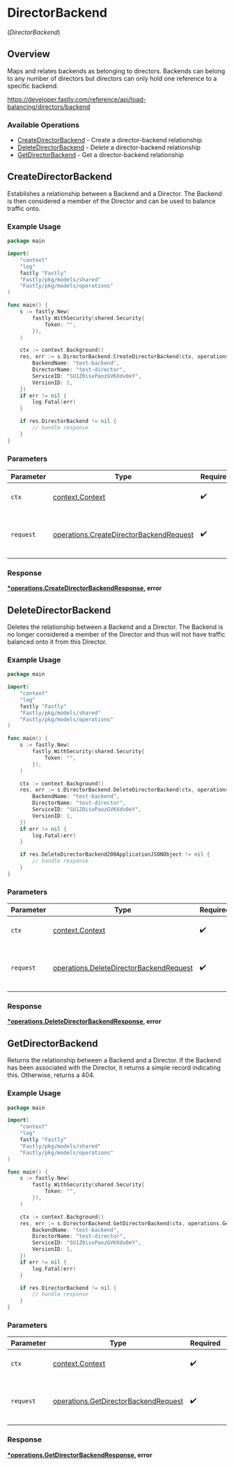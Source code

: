 # DirectorBackend
(*DirectorBackend*)

## Overview

Maps and relates backends as belonging to directors. Backends can belong to any number of directors but directors can only hold one reference to a specific backend.

<https://developer.fastly.com/reference/api/load-balancing/directors/backend>
### Available Operations

* [CreateDirectorBackend](#createdirectorbackend) - Create a director-backend relationship
* [DeleteDirectorBackend](#deletedirectorbackend) - Delete a director-backend relationship
* [GetDirectorBackend](#getdirectorbackend) - Get a director-backend relationship

## CreateDirectorBackend

Establishes a relationship between a Backend and a Director. The Backend is then considered a member of the Director and can be used to balance traffic onto.

### Example Usage

```go
package main

import(
	"context"
	"log"
	fastly "Fastly"
	"Fastly/pkg/models/shared"
	"Fastly/pkg/models/operations"
)

func main() {
    s := fastly.New(
        fastly.WithSecurity(shared.Security{
            Token: "",
        }),
    )

    ctx := context.Background()
    res, err := s.DirectorBackend.CreateDirectorBackend(ctx, operations.CreateDirectorBackendRequest{
        BackendName: "test-backend",
        DirectorName: "test-director",
        ServiceID: "SU1Z0isxPaozGVKXdv0eY",
        VersionID: 1,
    })
    if err != nil {
        log.Fatal(err)
    }

    if res.DirectorBackend != nil {
        // handle response
    }
}
```

### Parameters

| Parameter                                                                                          | Type                                                                                               | Required                                                                                           | Description                                                                                        |
| -------------------------------------------------------------------------------------------------- | -------------------------------------------------------------------------------------------------- | -------------------------------------------------------------------------------------------------- | -------------------------------------------------------------------------------------------------- |
| `ctx`                                                                                              | [context.Context](https://pkg.go.dev/context#Context)                                              | :heavy_check_mark:                                                                                 | The context to use for the request.                                                                |
| `request`                                                                                          | [operations.CreateDirectorBackendRequest](../../models/operations/createdirectorbackendrequest.md) | :heavy_check_mark:                                                                                 | The request object to use for the request.                                                         |


### Response

**[*operations.CreateDirectorBackendResponse](../../models/operations/createdirectorbackendresponse.md), error**


## DeleteDirectorBackend

Deletes the relationship between a Backend and a Director. The Backend is no longer considered a member of the Director and thus will not have traffic balanced onto it from this Director.

### Example Usage

```go
package main

import(
	"context"
	"log"
	fastly "Fastly"
	"Fastly/pkg/models/shared"
	"Fastly/pkg/models/operations"
)

func main() {
    s := fastly.New(
        fastly.WithSecurity(shared.Security{
            Token: "",
        }),
    )

    ctx := context.Background()
    res, err := s.DirectorBackend.DeleteDirectorBackend(ctx, operations.DeleteDirectorBackendRequest{
        BackendName: "test-backend",
        DirectorName: "test-director",
        ServiceID: "SU1Z0isxPaozGVKXdv0eY",
        VersionID: 1,
    })
    if err != nil {
        log.Fatal(err)
    }

    if res.DeleteDirectorBackend200ApplicationJSONObject != nil {
        // handle response
    }
}
```

### Parameters

| Parameter                                                                                          | Type                                                                                               | Required                                                                                           | Description                                                                                        |
| -------------------------------------------------------------------------------------------------- | -------------------------------------------------------------------------------------------------- | -------------------------------------------------------------------------------------------------- | -------------------------------------------------------------------------------------------------- |
| `ctx`                                                                                              | [context.Context](https://pkg.go.dev/context#Context)                                              | :heavy_check_mark:                                                                                 | The context to use for the request.                                                                |
| `request`                                                                                          | [operations.DeleteDirectorBackendRequest](../../models/operations/deletedirectorbackendrequest.md) | :heavy_check_mark:                                                                                 | The request object to use for the request.                                                         |


### Response

**[*operations.DeleteDirectorBackendResponse](../../models/operations/deletedirectorbackendresponse.md), error**


## GetDirectorBackend

Returns the relationship between a Backend and a Director. If the Backend has been associated with the Director, it returns a simple record indicating this. Otherwise, returns a 404.

### Example Usage

```go
package main

import(
	"context"
	"log"
	fastly "Fastly"
	"Fastly/pkg/models/shared"
	"Fastly/pkg/models/operations"
)

func main() {
    s := fastly.New(
        fastly.WithSecurity(shared.Security{
            Token: "",
        }),
    )

    ctx := context.Background()
    res, err := s.DirectorBackend.GetDirectorBackend(ctx, operations.GetDirectorBackendRequest{
        BackendName: "test-backend",
        DirectorName: "test-director",
        ServiceID: "SU1Z0isxPaozGVKXdv0eY",
        VersionID: 1,
    })
    if err != nil {
        log.Fatal(err)
    }

    if res.DirectorBackend != nil {
        // handle response
    }
}
```

### Parameters

| Parameter                                                                                    | Type                                                                                         | Required                                                                                     | Description                                                                                  |
| -------------------------------------------------------------------------------------------- | -------------------------------------------------------------------------------------------- | -------------------------------------------------------------------------------------------- | -------------------------------------------------------------------------------------------- |
| `ctx`                                                                                        | [context.Context](https://pkg.go.dev/context#Context)                                        | :heavy_check_mark:                                                                           | The context to use for the request.                                                          |
| `request`                                                                                    | [operations.GetDirectorBackendRequest](../../models/operations/getdirectorbackendrequest.md) | :heavy_check_mark:                                                                           | The request object to use for the request.                                                   |


### Response

**[*operations.GetDirectorBackendResponse](../../models/operations/getdirectorbackendresponse.md), error**

